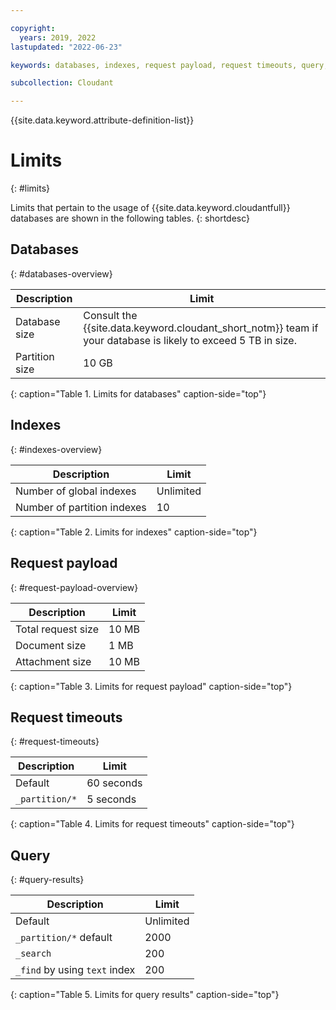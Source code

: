 ```yaml
---

copyright:
  years: 2019, 2022
lastupdated: "2022-06-23"

keywords: databases, indexes, request payload, request timeouts, query, query results

subcollection: Cloudant

---
```


{{site.data.keyword.attribute-definition-list}}

# Limits
{: #limits}

Limits that pertain to the usage of {{site.data.keyword.cloudantfull}} databases are shown in the following tables.
{: shortdesc}

## Databases
{: #databases-overview}

|Description|Limit|
|--|--|
|Database size|Consult the {{site.data.keyword.cloudant_short_notm}} team if your database is likely to exceed 5 TB in size.|
|Partition size|10 GB|
{: caption="Table 1. Limits for databases" caption-side="top"}

## Indexes
{: #indexes-overview}

|Description|Limit|
|--|--|
|Number of global indexes|Unlimited|
|Number of partition indexes|10|
{: caption="Table 2. Limits for indexes" caption-side="top"}

## Request payload
{: #request-payload-overview}

|Description|Limit|
|--|--|
|Total request size|10 MB|
|Document size|1 MB|
|Attachment size|10 MB|
{: caption="Table 3. Limits for request payload" caption-side="top"}

## Request timeouts
{: #request-timeouts}

|Description|Limit|
|--|--|
|Default|60 seconds|
|`_partition/*` |5 seconds|
{: caption="Table 4. Limits for request timeouts" caption-side="top"}

## Query
{: #query-results}

|Description|Limit|
|--|--|
|Default|Unlimited|
|`_partition/*` default|2000|
|`_search`|200|
|`_find` by using `text` index|200|
{: caption="Table 5. Limits for query results" caption-side="top"}
